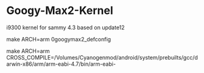 Googy-Max2-Kernel
=================

i9300 kernel for sammy 4.3 based on update12

make ARCH=arm 0googymax2_defconfig

make ARCH=arm CROSS_COMPILE=/Volumes/Cyanogenmod/android/system/prebuilts/gcc/darwin-x86/arm/arm-eabi-4.7/bin/arm-eabi-
